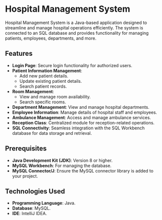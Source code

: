 # Hospital Management System

Hospital Management System is a Java-based application designed to streamline and manage hospital operations efficiently. The system is connected to an SQL database and provides functionality for managing patients, employees, departments, and more.

## Features

- **Login Page**: Secure login functionality for authorized users.
- **Patient Information Management**: 
  - Add new patient details.
  - Update existing patient details.
  - Search patient records.
- **Room Management**:
  - View and manage room availability.
  - Search specific rooms.
- **Department Management**: View and manage hospital departments.
- **Employee Information**: Manage details of hospital staff and employees.
- **Ambulance Management**: Access and manage ambulance services.
- **Reception Class**: Centralized module for reception-related operations.
- **SQL Connectivity**: Seamless integration with the SQL Workbench database for data storage and retrieval.

## Prerequisites

- **Java Development Kit (JDK)**: Version 8 or higher.
- **MySQL Workbench**: For managing the database.
- **MySQL Connector/J**: Ensure the MySQL connector library is added to your project.

## Technologies Used

- **Programming Language**: Java.
- **Database**: MySQL.
- **IDE**: IntelliJ IDEA.

